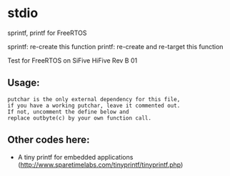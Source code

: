# stdio

sprintf, printf for FreeRTOS

sprintf: re-create this function
printf: re-create and re-target this function

Test for FreeRTOS on SiFive HiFive Rev B 01

## Usage:
	putchar is the only external dependency for this file,
	if you have a working putchar, leave it commented out.
	If not, uncomment the define below and
	replace outbyte(c) by your own function call.

## Other codes here:
- A tiny printf for embedded applications (http://www.sparetimelabs.com/tinyprintf/tinyprintf.php)